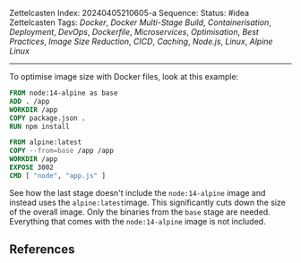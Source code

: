 Zettelcasten Index: 20240405210605-a
Sequence:
Status: #idea
Zettelcasten Tags: *Docker*, *Docker Multi-Stage Build*, *Containerisation*, *Deployment*, *DevOps*, *Dockerfile*, *Microservices*, *Optimisation*, *Best Practices*, *Image Size Reduction*, *CICD*, *Caching*, *Node.js*, *Linux*, *Alpine Linux*

---

To optimise image size with Docker files, look at this example:

````dockerfile
FROM node:14-alpine as base
ADD . /app
WORKDIR /app
COPY package.json .
RUN npm install

FROM alpine:latest
COPY --from=base /app /app
WORKDIR /app
EXPOSE 3002
CMD [ "node", "app.js" ]
````

See how the last stage doesn't include the `node:14-alpine` image and instead uses the `alpine:latest`image. This significantly cuts down the size of the overall image. Only the binaries from the `base` stage are needed. Everything that comes with the `node:14-alpine` image is not included.

## References
